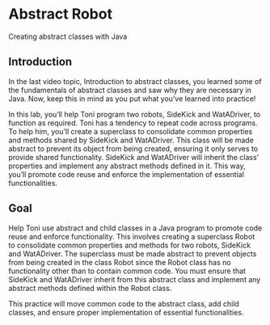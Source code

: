 # Abstract Robot
Creating abstract classes with Java

## Introduction
In the last video topic, Introduction to abstract classes, you learned some of the fundamentals of abstract classes and saw why they are necessary in Java. Now, keep this in mind as you put what you’ve learned into practice!

In this lab, you’ll help Toni program two robots, SideKick and WatADriver, to function as required. Toni has a tendency to repeat code across programs. To help him, you’ll create a superclass to consolidate common properties and methods shared by SideKick and WatADriver. This class will be made abstract to prevent its object from being created, ensuring it only serves to provide shared functionality. SideKick and WatADriver will inherit the class’ properties and implement any abstract methods defined in it. This way, you’ll promote code reuse and enforce the implementation of essential functionalities.

## Goal
Help Toni use abstract and child classes in a Java program to promote code reuse and enforce functionality. This involves creating a superclass Robot to consolidate common properties and methods for two robots, SideKick and WatADriver. The superclass must be made abstract to prevent objects from being created in the class Robot since the Robot class has no functionality other than to contain common code. You must ensure that SideKick and WatADriver inherit from this abstract class and implement any abstract methods defined within the Robot class. 

This practice will move common code to the abstract class, add child classes, and ensure proper implementation of essential functionalities.
